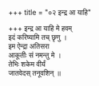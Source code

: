 +++
title = "०२ इन्द्र आ याहि"

+++
इन्द्र आ याहि मे हवम्  
इदं करिष्यामि तच् छृणु ।  
इम ऐन्द्रा अतिसरा  
आकूतीः सं नमन्तु मे ।  
तेभिः शकेम वीर्यं  
जातवेदस् तनूवशिन् ॥